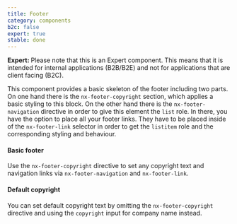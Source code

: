 ```yaml
---
title: Footer
category: components
b2c: false
expert: true
stable: done
---
```


<div class="docs-deprecation-warning">
  <strong>Expert: </strong>
  Please note that this is an Expert component. This means that it is intended for internal applications (B2B/B2E) and not for applications that are client facing (B2C).
</div>

This component provides a basic skeleton of the footer including two parts. On one hand there is the `nx-footer-copyright` section, which applies a basic styling to this block. On the other hand there is the `nx-footer-navigation` directive in order to give this element the `list` role. In there, you have the option to place all your footer links. They have to be placed inside of the `nx-footer-link` selector in order to get the `listitem` role and the corresponding styling and behaviour.

#### Basic footer

Use the `nx-footer-copyright` directive to set any copyright text and navigation links via `nx-footer-navigation` and `nx-footer-link`.

<!-- example(footer-basic) -->

#### Default copyright

You can set default copyright text by omitting the `nx-footer-copyright` directive and using the `copyright` input for company name instead.

<!-- example(footer-default-copyright) -->

